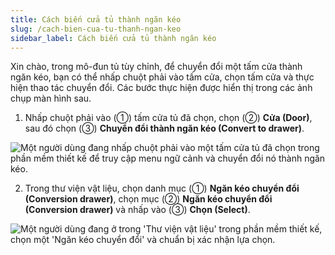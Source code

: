 ```yaml
---
title: Cách biến cửa tủ thành ngăn kéo
slug: /cach-bien-cua-tu-thanh-ngan-keo
sidebar_label: Cách biến cửa tủ thành ngăn kéo
---
```


Xin chào, trong mô-đun tủ tùy chỉnh, để chuyển đổi một tấm cửa thành ngăn kéo, bạn có thể nhấp chuột phải vào tấm cửa, chọn tấm cửa và thực hiện thao tác chuyển đổi. Các bước thực hiện được hiển thị trong các ảnh chụp màn hình sau.

1. Nhấp chuột phải vào (①) tấm cửa tủ đã chọn, chọn (②) **Cửa (Door)**, sau đó chọn (③) **Chuyển đổi thành ngăn kéo (Convert to drawer)**.

![Một người dùng đang nhấp chuột phải vào một tấm cửa tủ đã chọn trong phần mềm thiết kế để truy cập menu ngữ cảnh và chuyển đổi nó thành ngăn kéo.](https://storage.googleapis.com/jegavn_kb/images/c5264535-3abf-4cd0-82ff-d073ae3bc660.png)

2. Trong thư viện vật liệu, chọn danh mục (①) **Ngăn kéo chuyển đổi (Conversion drawer)**, chọn mục (②) **Ngăn kéo chuyển đổi (Conversion drawer)** và nhấp vào (③) **Chọn (Select)**.

![Một người dùng đang ở trong 'Thư viện vật liệu' trong phần mềm thiết kế, chọn một 'Ngăn kéo chuyển đổi' và chuẩn bị xác nhận lựa chọn.](https://storage.googleapis.com/jegavn_kb/images/01e79b5c-ebbf-4970-af7b-c808013d438b.png)